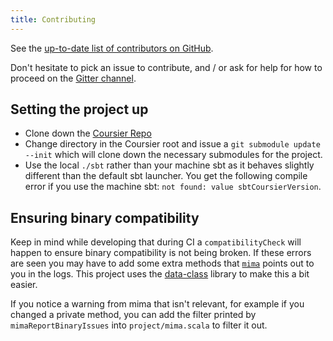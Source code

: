 ```yaml
---
title: Contributing
---
```


See the [up-to-date list of contributors on
GitHub](https://github.com/coursier/coursier/graphs/contributors).

Don't hesitate to pick an issue to contribute, and / or ask for help for how to
proceed on the [Gitter channel](https://gitter.im/coursier/coursier).

## Setting the project up

  - Clone down the [Coursier Repo](https://github.com/coursier/coursier)
  - Change directory in the Coursier root and issue a
      `git submodule update --init`  which will clone down the necessary
      submodules for the project.
  - Use the local `./sbt` rather than your machine sbt as it behaves slightly
      different than the default sbt launcher. You get the following compile
      error if you use the machine sbt: `not found: value sbtCoursierVersion`.

##  Ensuring binary compatibility

Keep in mind while developing that during CI a `compatibilityCheck` will happen
to ensure binary compatibility is not being broken. If these errors are seen you
may have to add some extra methods that
[`mima`](https://github.com/lightbend/mima) points out to you in the logs. This
project uses the [data-class](https://github.com/alexarchambault/data-class)
library to make this a bit easier.

If you notice a warning from mima that isn't relevant, for example if  you
changed a private method, you can add the filter printed by
`mimaReportBinaryIssues` into `project/mima.scala` to filter it out.

